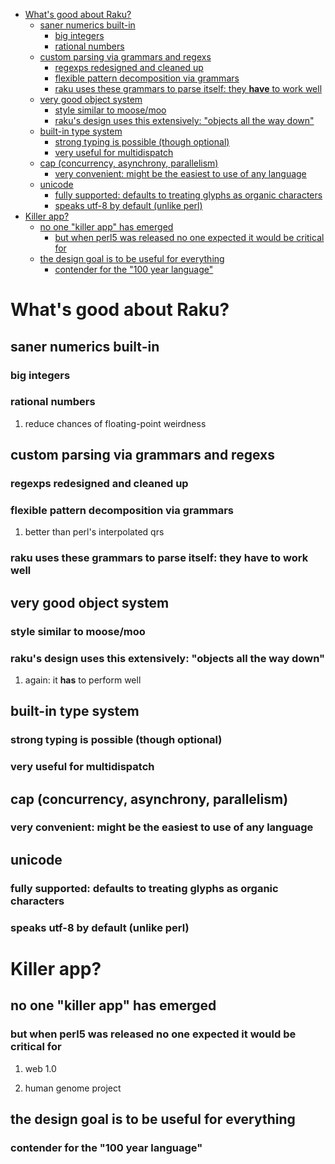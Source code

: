 - [What's good about Raku?](#orgdec512f)
  - [saner numerics built-in](#org2135f3e)
    - [big integers](#orgbf3a39d)
    - [rational numbers](#org81eabf3)
  - [custom parsing via grammars and regexs](#org7e7c7eb)
    - [regexps redesigned and cleaned up](#orgfc7eb47)
    - [flexible pattern decomposition via grammars](#org157a596)
    - [raku uses these grammars to parse itself: they **have** to work well](#org98acd27)
  - [very good object system](#org4f38905)
    - [style similar to moose/moo](#org195f37f)
    - [raku's design uses this extensively: "objects all the way down"](#org83ee33d)
  - [built-in type system](#orgf6a55b0)
    - [strong typing is possible (though optional)](#org081e099)
    - [very useful for multidispatch](#org9b43a29)
  - [cap (concurrency, asynchrony, parallelism)](#org436ac2a)
    - [very convenient: might be the easiest to use of any language](#orgd54d26a)
  - [unicode](#org623421f)
    - [fully supported: defaults to treating glyphs as organic characters](#orgd496377)
    - [speaks utf-8 by default (unlike perl)](#orgcd54108)
- [Killer app?](#org988a1e2)
  - [no one "killer app" has emerged](#orge20d6ec)
    - [but when perl5 was released no one expected it would be critical for](#org538b8db)
  - [the design goal is to be useful for everything](#org1002a9b)
    - [contender for the "100 year language"](#orga927919)


<a id="orgdec512f"></a>

# What's good about Raku?


<a id="org2135f3e"></a>

## saner numerics built-in


<a id="orgbf3a39d"></a>

### big integers


<a id="org81eabf3"></a>

### rational numbers

1.  reduce chances of floating-point weirdness


<a id="org7e7c7eb"></a>

## custom parsing via grammars and regexs


<a id="orgfc7eb47"></a>

### regexps redesigned and cleaned up


<a id="org157a596"></a>

### flexible pattern decomposition via grammars

1.  better than perl's interpolated qrs


<a id="org98acd27"></a>

### raku uses these grammars to parse itself: they **have** to work well


<a id="org4f38905"></a>

## very good object system


<a id="org195f37f"></a>

### style similar to moose/moo


<a id="org83ee33d"></a>

### raku's design uses this extensively: "objects all the way down"

1.  again: it **has** to perform well


<a id="orgf6a55b0"></a>

## built-in type system


<a id="org081e099"></a>

### strong typing is possible (though optional)


<a id="org9b43a29"></a>

### very useful for multidispatch


<a id="org436ac2a"></a>

## cap (concurrency, asynchrony, parallelism)


<a id="orgd54d26a"></a>

### very convenient: might be the easiest to use of any language


<a id="org623421f"></a>

## unicode


<a id="orgd496377"></a>

### fully supported: defaults to treating glyphs as organic characters


<a id="orgcd54108"></a>

### speaks utf-8 by default (unlike perl)


<a id="org988a1e2"></a>

# Killer app?


<a id="orge20d6ec"></a>

## no one "killer app" has emerged


<a id="org538b8db"></a>

### but when perl5 was released no one expected it would be critical for

1.  web 1.0

2.  human genome project


<a id="org1002a9b"></a>

## the design goal is to be useful for everything


<a id="orga927919"></a>

### contender for the "100 year language"
